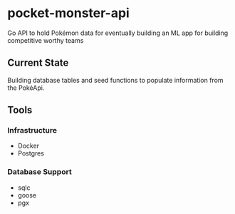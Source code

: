 # pocket-monster-api
Go API to hold Pokémon data for eventually building an ML app for building competitive worthy teams

## Current State
Building database tables and seed functions to populate information from the PokéApi.

## Tools
### Infrastructure
- Docker
- Postgres

### Database Support
- sqlc
- goose
- pgx